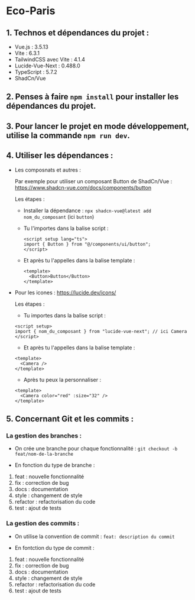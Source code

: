 # Eco-Paris

## 1. Technos et dépendances du projet :

- Vue.js : 3.5.13
- Vite : 6.3.1
- TailwindCSS avec Vite : 4.1.4
- Lucide-Vue-Next : 0.488.0
- TypeScript : 5.7.2
- ShadCn/Vue

## 2. Penses à faire `npm install` pour installer les dépendances du projet.

## 3. Pour lancer le projet en mode développement, utilise la commande `npm run dev`.

## 4. Utiliser les dépendances :

- Les composnats et autres :

  Par exemple pour utiliser un composant Button de ShadCn/Vue :
  https://www.shadcn-vue.com/docs/components/button

  Les étapes :

  - Installer la dépendance : `npx shadcn-vue@latest add nom_du_composant` (ici `button`)

  - Tu l'importes dans la balise script :

    ```vue
    <script setup lang="ts">
    import { Button } from "@/components/ui/button";
    </script>
    ```

  - Et après tu l'appelles dans la balise template :
    ```vue
    <template>
      <Button>Button</Button>
    </template>
    ```

- Pour les icones :
  https://lucide.dev/icons/

  Les étapes :

  - Tu importes dans la balise script :

  ```vue
  <script setup>
  import { nom_du_composant } from "lucide-vue-next"; // ici Camera
  </script>
  ```

  - Et après tu l'appelles dans la balise template :

  ```vue
  <template>
    <Camera />
  </template>
  ```

  - Après tu peux la personnaliser :

  ```vue
  <template>
    <Camera color="red" :size="32" />
  </template>
  ```

## 5. Concernant Git et les commits :

### La gestion des branches :

- On crée une branche pour chaque fonctionnalité : `git checkout -b feat/nom-de-la-branche`

- En fonction du type de branche :

1. feat : nouvelle fonctionnalité
2. fix : correction de bug
3. docs : documentation
4. style : changement de style
5. refactor : refactorisation du code
6. test : ajout de tests

### La gestion des commits :

- On utilise la convention de commit : `feat: description du commit`

- En fontction du type de commit :

1. feat : nouvelle fonctionnalité
2. fix : correction de bug
3. docs : documentation
4. style : changement de style
5. refactor : refactorisation du code
6. test : ajout de tests
